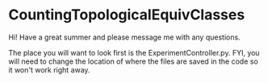 # CountingTopologicalEquivClasses

Hi! Have a great summer and please message me with any questions.

The place you will want to look first is the ExperimentController.py. FYI, you will need to change the location of where the files are saved in the code so it won't work right away.
